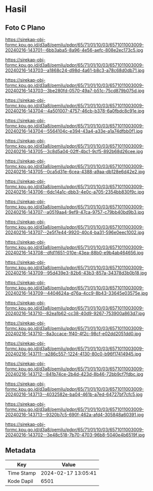 # Hasil

## Foto C Plano

https://sirekap-obj-formc.kpu.go.id/d3a8/pemilu/pdpr/65/71/01/10/03/6571011003009-20240216-143701--6bb3aba5-8a96-4e56-aefc-808e2ec173c5.jpg

https://sirekap-obj-formc.kpu.go.id/d3a8/pemilu/pdpr/65/71/01/10/03/6571011003009-20240216-143703--a1868c24-d98d-4a61-b8c3-a78c68d0db71.jpg

https://sirekap-obj-formc.kpu.go.id/d3a8/pemilu/pdpr/65/71/01/10/03/6571011003009-20240216-143703--3be280fd-0570-49a7-b51c-75cd879b075d.jpg

https://sirekap-obj-formc.kpu.go.id/d3a8/pemilu/pdpr/65/71/01/10/03/6571011003009-20240216-143704--4a501007-4757-46cb-b378-6a0fbdc8c91e.jpg

https://sirekap-obj-formc.kpu.go.id/d3a8/pemilu/pdpr/65/71/01/10/03/6571011003009-20240216-143704--5564104c-e394-43a4-a33e-a1a74dfbb0f1.jpg

https://sirekap-obj-formc.kpu.go.id/d3a8/pemilu/pdpr/65/71/01/10/03/6571011003009-20240216-143705--3c8d5a04-02ff-4bc1-9cf5-892b68d26cee.jpg

https://sirekap-obj-formc.kpu.go.id/d3a8/pemilu/pdpr/65/71/01/10/03/6571011003009-20240216-143705--0ca5d31e-6cea-4388-a9aa-db128e6d42e2.jpg

https://sirekap-obj-formc.kpu.go.id/d3a8/pemilu/pdpr/65/71/01/10/03/6571011003009-20240216-143706--6dc14a1c-dbb3-4e0c-a705-2354bb830f9c.jpg

https://sirekap-obj-formc.kpu.go.id/d3a8/pemilu/pdpr/65/71/01/10/03/6571011003009-20240216-143707--a0519aa4-9ef9-47ca-9757-c79bb40bd9b3.jpg

https://sirekap-obj-formc.kpu.go.id/d3a8/pemilu/pdpr/65/71/01/10/03/6571011003009-20240216-143707--2e5f7e44-9920-40c4-ba31-596e0eec1002.jpg

https://sirekap-obj-formc.kpu.go.id/d3a8/pemilu/pdpr/65/71/01/10/03/6571011003009-20240216-143708--dfd11651-010e-43ea-88b0-e9b4ab464656.jpg

https://sirekap-obj-formc.kpu.go.id/d3a8/pemilu/pdpr/65/71/01/10/03/6571011003009-20240216-143709--95d439e3-82b6-43b3-857a-34378d3b0b18.jpg

https://sirekap-obj-formc.kpu.go.id/d3a8/pemilu/pdpr/65/71/01/10/03/6571011003009-20240216-143709--4404624a-d76a-4cc9-8b43-33645e03575e.jpg

https://sirekap-obj-formc.kpu.go.id/d3a8/pemilu/pdpr/65/71/01/10/03/6571011003009-20240216-143710--82ea1b62-cc38-40d9-9267-753900a863d7.jpg

https://sirekap-obj-formc.kpu.go.id/d3a8/pemilu/pdpr/65/71/01/10/03/6571011003009-20240216-143710--8a3ccace-1f40-4f2c-98cf-e02dd2051dd0.jpg

https://sirekap-obj-formc.kpu.go.id/d3a8/pemilu/pdpr/65/71/01/10/03/6571011003009-20240216-143711--a286c557-1224-4130-80c0-b96f17414945.jpg

https://sirekap-obj-formc.kpu.go.id/d3a8/pemilu/pdpr/65/71/01/10/03/6571011003009-20240216-143712--841b74ce-2b4d-423d-8b46-72bb9cf7fdbc.jpg

https://sirekap-obj-formc.kpu.go.id/d3a8/pemilu/pdpr/65/71/01/10/03/6571011003009-20240216-143713--4032582e-ba04-461b-a7ed-64727bf7cfc5.jpg

https://sirekap-obj-formc.kpu.go.id/d3a8/pemilu/pdpr/65/71/01/10/03/6571011003009-20240216-143713--9320b7c5-690f-462a-afd4-305848a60391.jpg

https://sirekap-obj-formc.kpu.go.id/d3a8/pemilu/pdpr/65/71/01/10/03/6571011003009-20240216-143702--3e48c518-7b70-4703-96b8-5040e4b6519f.jpg


## Metadata

| Key        | Value               |
| ---------- | ------------------- |
| Time Stamp | 2024-02-17 13:05:41 |
| Kode Dapil | 6501                |



